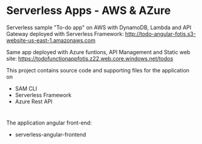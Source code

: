 # Serverless Apps - AWS & AZure

Serverless sample "To-do app" on AWS with DynamoDB, Lambda and API Gateway deployed with Serverless Framework: 
http://todo-angular-fotis.s3-website-us-east-1.amazonaws.com

Same app deployed with Azure funtions, API Management and Static web site:
https://todofunctionappfotis.z22.web.core.windows.net/todos

This project contains source code and supporting files for the application on
- SAM CLI
- Serverless Framework
- Azure Rest API
#
The application angular front-end:
- serverless-angular-frontend
